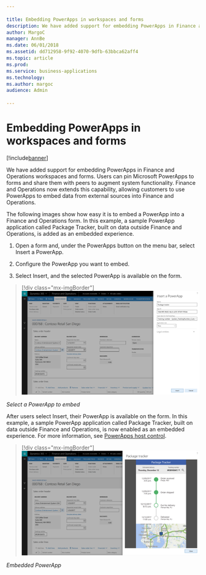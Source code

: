 ```yaml
---

title: Embedding PowerApps in workspaces and forms
description: We have added support for embedding PowerApps in Finance and Operations workspaces and forms.
author: MargoC
manager: AnnBe
ms.date: 06/01/2018
ms.assetid: dd712958-9f92-4070-9dfb-63bbca62aff4
ms.topic: article
ms.prod: 
ms.service: business-applications
ms.technology: 
ms.author: margoc
audience: Admin

---
```

#  Embedding PowerApps in workspaces and forms




[!include[banner](../../includes/banner.md)]

We have added support for embedding PowerApps in Finance and Operations
workspaces and forms. Users can pin Microsoft PowerApps to forms and share them
with peers to augment system functionality. Finance and Operations now extends
this capability, allowing customers to use PowerApps to embed data from external
sources into Finance and Operations.

The following images show how easy it is to embed a PowerApp into a Finance and
Operations form. In this example, a sample PowerApp application called Package
Tracker, built on data outside Finance and Operations, is added as an embedded
experience.

1.  Open a form and, under the PowerApps button on the menu bar, select Insert a
    PowerApp.

2.  Configure the PowerApp you want to embed.

3.  Select Insert, and the selected PowerApp is available on the form.

> [!div class="mx-imgBorder"] 
> ![A screenshot showing how to select a PowerApp to embed](media/embedding-powerapps-workspaces-forms-1.png "A screenshot showing how to select a PowerApp to embed")
<!-- FO_Embedding PowerApps_A.png -->


*Select a PowerApp to embed*

After users select Insert, their PowerApp is available on the form. In this
example, a sample PowerApp application called Package Tracker, built on data
outside Finance and Operations, is now enabled as an embedded experience. For
more information, see [PowerApps host
control](https://docs.microsoft.com/en-us/dynamics365/unified-operations/dev-itpro/user-interface/powerapps-host-control).

> [!div class="mx-imgBorder"] 
> ![A screenshot showing an embedded PowerApp](media/embedding-powerapps-workspaces-forms-2.png "A screenshot showing an embedded PowerApp")
<!-- FO_Embedding PowerApps_B.png -->


*Embedded PowerApp*
